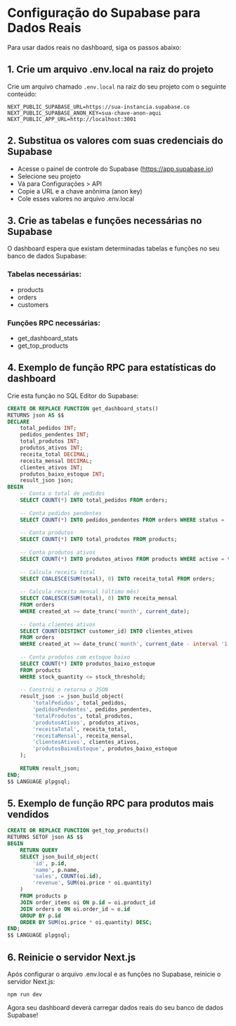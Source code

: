 # Configuração do Supabase para Dados Reais

Para usar dados reais no dashboard, siga os passos abaixo:

## 1. Crie um arquivo .env.local na raiz do projeto

Crie um arquivo chamado `.env.local` na raiz do seu projeto com o seguinte conteúdo:

```
NEXT_PUBLIC_SUPABASE_URL=https://sua-instancia.supabase.co
NEXT_PUBLIC_SUPABASE_ANON_KEY=sua-chave-anon-aqui
NEXT_PUBLIC_APP_URL=http://localhost:3001
```

## 2. Substitua os valores com suas credenciais do Supabase

- Acesse o painel de controle do Supabase (https://app.supabase.io)
- Selecione seu projeto
- Vá para Configurações > API
- Copie a URL e a chave anônima (anon key) 
- Cole esses valores no arquivo .env.local

## 3. Crie as tabelas e funções necessárias no Supabase

O dashboard espera que existam determinadas tabelas e funções no seu banco de dados Supabase:

### Tabelas necessárias:
- products
- orders
- customers

### Funções RPC necessárias:
- get_dashboard_stats
- get_top_products

## 4. Exemplo de função RPC para estatísticas do dashboard

Crie esta função no SQL Editor do Supabase:

```sql
CREATE OR REPLACE FUNCTION get_dashboard_stats()
RETURNS json AS $$
DECLARE
    total_pedidos INT;
    pedidos_pendentes INT;
    total_produtos INT;
    produtos_ativos INT;
    receita_total DECIMAL;
    receita_mensal DECIMAL;
    clientes_ativos INT;
    produtos_baixo_estoque INT;
    result_json json;
BEGIN
    -- Conta o total de pedidos
    SELECT COUNT(*) INTO total_pedidos FROM orders;
    
    -- Conta pedidos pendentes
    SELECT COUNT(*) INTO pedidos_pendentes FROM orders WHERE status = 'Pendente' OR status = 'Em processamento';
    
    -- Conta produtos
    SELECT COUNT(*) INTO total_produtos FROM products;
    
    -- Conta produtos ativos
    SELECT COUNT(*) INTO produtos_ativos FROM products WHERE active = true;
    
    -- Calcula receita total
    SELECT COALESCE(SUM(total), 0) INTO receita_total FROM orders;
    
    -- Calcula receita mensal (último mês)
    SELECT COALESCE(SUM(total), 0) INTO receita_mensal 
    FROM orders 
    WHERE created_at >= date_trunc('month', current_date);
    
    -- Conta clientes ativos
    SELECT COUNT(DISTINCT customer_id) INTO clientes_ativos 
    FROM orders 
    WHERE created_at >= date_trunc('month', current_date - interval '1 month');
    
    -- Conta produtos com estoque baixo
    SELECT COUNT(*) INTO produtos_baixo_estoque 
    FROM products 
    WHERE stock_quantity <= stock_threshold;
    
    -- Constrói e retorna o JSON
    result_json := json_build_object(
        'totalPedidos', total_pedidos,
        'pedidosPendentes', pedidos_pendentes,
        'totalProdutos', total_produtos,
        'produtosAtivos', produtos_ativos,
        'receitaTotal', receita_total,
        'receitaMensal', receita_mensal,
        'clientesAtivos', clientes_ativos,
        'produtosBaixoEstoque', produtos_baixo_estoque
    );
    
    RETURN result_json;
END;
$$ LANGUAGE plpgsql;
```

## 5. Exemplo de função RPC para produtos mais vendidos

```sql
CREATE OR REPLACE FUNCTION get_top_products()
RETURNS SETOF json AS $$
BEGIN
    RETURN QUERY
    SELECT json_build_object(
        'id', p.id,
        'name', p.name,
        'sales', COUNT(oi.id),
        'revenue', SUM(oi.price * oi.quantity)
    )
    FROM products p
    JOIN order_items oi ON p.id = oi.product_id
    JOIN orders o ON oi.order_id = o.id
    GROUP BY p.id
    ORDER BY SUM(oi.price * oi.quantity) DESC;
END;
$$ LANGUAGE plpgsql;
```

## 6. Reinicie o servidor Next.js

Após configurar o arquivo .env.local e as funções no Supabase, reinicie o servidor Next.js:

```
npm run dev
```

Agora seu dashboard deverá carregar dados reais do seu banco de dados Supabase! 